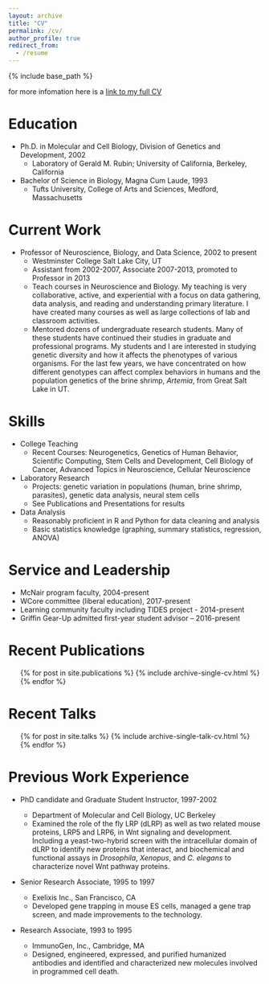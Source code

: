 ```yaml
---
layout: archive
title: "CV"
permalink: /cv/
author_profile: true
redirect_from:
  - /resume
---
```


{% include base_path %}

for more infomation here is a [link to my full CV](/files/avery_CV_S2018.pdf)  

Education
======
* Ph.D. in Molecular and Cell Biology, Division of Genetics and Development, 2002
  * Laboratory of Gerald M. Rubin; University of California, Berkeley, California
* Bachelor of Science in Biology, Magna Cum Laude, 1993
  * Tufts University, College of Arts and Sciences, Medford, Massachusetts

Current Work
======
* Professor of Neuroscience, Biology, and Data Science, 2002 to present
  * Westminster College Salt Lake City, UT
  * Assistant from 2002-2007, Associate 2007-2013, promoted to Professor in 2013
  * Teach courses in Neuroscience and Biology. My teaching is very collaborative, active, and experiential with a focus on data gathering, data analysis, and reading and understanding primary literature. I have created many courses as well as large collections of lab and classroom activities.
  * Mentored dozens of undergraduate research students. Many of these students have continued their studies in graduate and professional programs. My students and I are interested in studying genetic diversity and how it affects the phenotypes of various organisms. For the last few years, we have concentrated on how different genotypes can affect complex behaviors in humans
and the population genetics of the brine shrimp, *Artemia*, from Great Salt Lake in UT.

  
Skills
======
* College Teaching
  * Recent Courses: Neurogenetics, Genetics of Human Behavior, Scientific Computing, Stem Cells and Development, Cell Biology of Cancer, Advanced Topics in Neuroscience, Cellular Neuroscience
* Laboratory Research
  * Projects: genetic variation in populations (human, brine shrimp, parasites), genetic data analysis, neural stem cells
  * See Publications and Presentations for results
* Data Analysis
  * Reasonably proficient in R and Python for data cleaning and analysis
  * Basic statistics knowledge (graphing, summary statistics, regression, ANOVA)  

Service and Leadership
======
* McNair program faculty, 2004-present
* WCore committee (liberal education), 2017-present
* Learning community faculty including TIDES project - 2014-present
* Griffin Gear-Up admitted first-year student advisor – 2016-present

Recent Publications
======
  <ul>{% for post in site.publications %}
    {% include archive-single-cv.html %}
  {% endfor %}</ul>
  
Recent Talks
======
  <ul>{% for post in site.talks %}
    {% include archive-single-talk-cv.html %}
  {% endfor %}</ul>

Previous Work Experience
======
* PhD candidate and Graduate Student Instructor, 1997-2002
  * Department of Molecular and Cell Biology, UC Berkeley
  * Examined the role of the fly LRP (dLRP) as well as two related mouse proteins, LRP5 and LRP6, in Wnt signaling and development. Including a yeast-two-hybrid screen with the intracellular domain of dLRP to identify new proteins that interact, and biochemical and functional assays in *Drosophila*, *Xenopus*, and *C. elegans* to characterize novel Wnt pathway proteins.
  
* Senior Research Associate, 1995 to 1997
  * Exelixis Inc., San Francisco, CA 
  * Developed gene trapping in mouse ES cells, managed a gene trap screen, and made improvements to the technology.
  
* Research Associate, 1993 to 1995
  * ImmunoGen, Inc., Cambridge, MA
  * Designed, engineered, expressed, and purified humanized antibodies and identified and characterized new molecules involved in programmed cell death.
